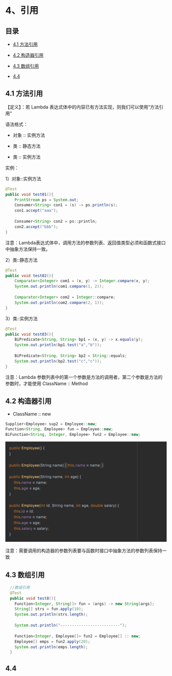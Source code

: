 # 4、引用

## 目录

*   [4.1 方法引用](#41-方法引用)

*   [4.2 构造器引用](#42-构造器引用)

*   [4.3 数组引用](#43-数组引用)

*   [4.4](#44)

## 4.1 方法引用

【定义】：若 Lambda 表达式体中的内容已有方法实现，则我们可以使用“方法引用”

语法格式：

*   对象 :: 实例方法

*   类 :: 静态方法

*   类 :: 实例方法

实例：

1）对象::实例方法

```java
@Test
public void test01(){
    PrintStream ps = System.out;
    Consumer<String> con1 = (s) -> ps.println(s);
    con1.accept("aaa");

    Consumer<String> con2 = ps::println;
    con2.accept("bbb");
}
```

注意：Lambda表达式体中，调用方法的参数列表、返回值类型必须和函数式接口中抽象方法保持一致。

2）类::静态方法

```java
@Test
public void test02(){
    Comparator<Integer> com1 = (x, y) -> Integer.compare(x, y);
    System.out.println(com1.compare(1, 2));

    Comparator<Integer> com2 = Integer::compare;
    System.out.println(com2.compare(2, 1));
}
```

3）类::实例方法

```java
@Test
public void test03(){
    BiPredicate<String, String> bp1 = (x, y) -> x.equals(y);
    System.out.println(bp1.test("a","b"));

    BiPredicate<String, String> bp2 = String::equals;
    System.out.println(bp2.test("c","c"));
}
```

注意：Lambda 参数列表中的第一个参数是方法的调用者，第二个参数是方法的参数时，才能使用 ClassName :: Method

## 4.2 构造器引用

*   ClassName :: new

```java
Supplier<Employee> sup2 = Employee::new;
Function<String, Employee> fun = Employee::new;
BiFunction<String, Integer, Employee> fun2 = Employee::new;
```

![](<image/截屏2021-12-05 下午4.23.32_10SpPpEv_v.png>)

注意：需要调用的构造器的参数列表要与函数时接口中抽象方法的参数列表保持一致

## 4.3 数组引用

```java
  //数组引用
  @Test
  public void test8(){
    Function<Integer, String[]> fun = (args) -> new String[args];
    String[] strs = fun.apply(10);
    System.out.println(strs.length);
    
    System.out.println("--------------------------");
    
    Function<Integer, Employee[]> fun2 = Employee[] :: new;
    Employee[] emps = fun2.apply(20);
    System.out.println(emps.length);
  }
```

## 4.4
